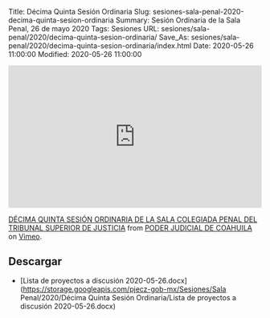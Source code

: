 Title: Décima Quinta Sesión Ordinaria
Slug: sesiones-sala-penal-2020-decima-quinta-sesion-ordinaria
Summary: Sesión Ordinaria de la Sala Penal, 26 de mayo 2020
Tags: Sesiones
URL: sesiones/sala-penal/2020/decima-quinta-sesion-ordinaria/
Save_As: sesiones/sala-penal/2020/decima-quinta-sesion-ordinaria/index.html
Date: 2020-05-26 11:00:00
Modified: 2020-05-26 11:00:00


<div style="padding:56.25% 0 0 0;position:relative;"><iframe src="https://player.vimeo.com/video/422545039" style="position:absolute;top:0;left:0;width:100%;height:100%;" frameborder="0" allow="autoplay; fullscreen" allowfullscreen></iframe></div><script src="https://player.vimeo.com/api/player.js"></script> <p><a href="https://vimeo.com/422545039">DÉCIMA QUINTA SESIÓN ORDINARIA DE LA SALA COLEGIADA PENAL DEL TRIBUNAL SUPERIOR DE JUSTICIA</a> from <a href="https://vimeo.com/user103229504">PODER JUDICIAL DE COAHUILA</a> on <a href="https://vimeo.com">Vimeo</a>.</p>


## Descargar


* [Lista de proyectos a discusión 2020-05-26.docx](https://storage.googleapis.com/pjecz-gob-mx/Sesiones/Sala Penal/2020/Décima Quinta Sesión Ordinaria/Lista de proyectos a discusión 2020-05-26.docx)


